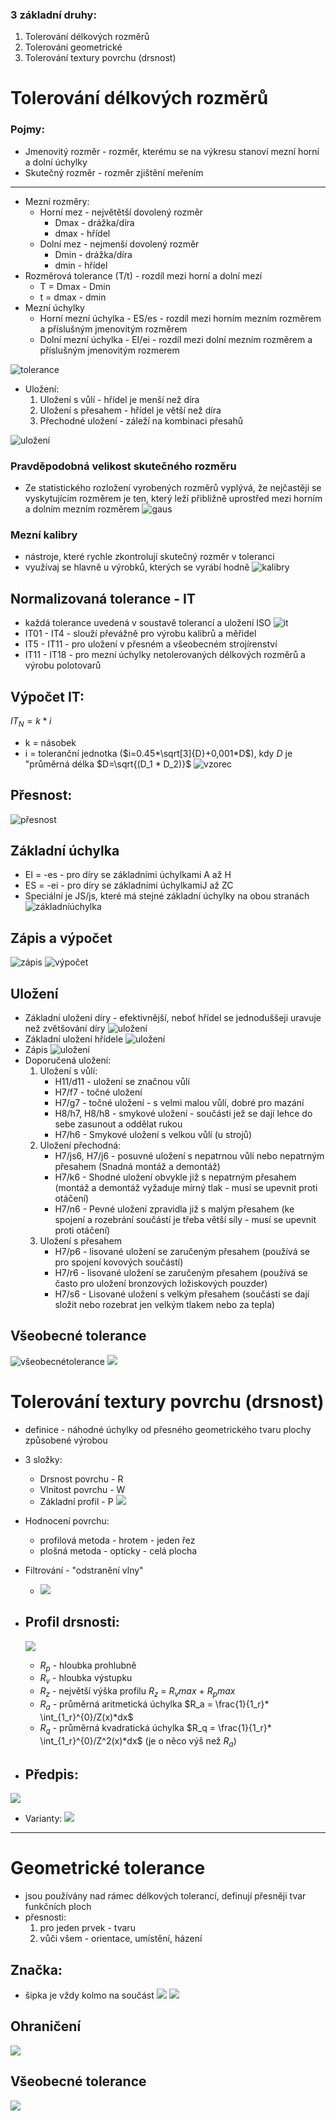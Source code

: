 ### 3 základní druhy:
1. Tolerování délkových rozměrů
2. Tolerování geometrické
3. Tolerování textury povrchu (drsnost)
# Tolerování délkových rozměrů
### Pojmy:
* Jmenovitý rozměr - rozměr, kterému se na výkresu stanoví mezní horní a dolní úchylky
* Skutečný rozměr - rozměr zjištění meřením
---
* Mezní rozměry:
  * Horní mez - největětší dovolený rozměr
    * Dmax - drážka/díra
    * dmax - hřídel
  * Dolní mez - nejmenší dovolený rozměr
    * Dmin - drážka/díra
    * dmin - hřídel
* Rozměrová tolerance (T/t) - rozdíl mezi horní a dolní mezí
  * T = Dmax - Dmin
  * t = dmax - dmin
* Mezní úchylky
  * Horní mezní úchylka - ES/es - rozdíl mezi horním mezním rozměrem a příslušným jmenovitým rozměrem 
  * Dolní mezní úchylka - EI/ei - rozdíl mezi dolní mezním rozměrem a příslušným jmenovitým rozmerem
  
![tolerance](img/tol1.png)
  * Uložení:
    1. Uložení s vůlí - hřídel je menší než díra
    2. Uložení s přesahem - hřídel je větší než díra
    3. Přechodné uložení - záleží na kombinaci přesahů

![uložení](img/uložení.png)
### Pravděpodobná velikost skutečného rozměru
* Ze statistického rozložení vyrobených rozměrů vyplývá, že nejčastěji se vyskytujícím rozměrem je ten, který leží přibližně uprostřed mezi horním a dolním mezním rozměrem
![gaus](img/gaus.png)

### Mezní kalibry
* nástroje, které rychle zkontrolují skutečný rozměr v toleranci
* využívaj se hlavně u výrobků, kterých se vyrábí hodně
![kalibry](img/kalibry.png)

## Normalizovaná tolerance - IT
* každá tolerance uvedená v soustavě tolerancí a uložení ISO
![it](img/it.png)
* IT01 - IT4 - slouží převážně pro výrobu kalibrů a měřidel
* IT5 - IT11 - pro uložení v přesném a všeobecném strojírenství
* IT11 - IT18 - pro mezní úchylky netolerovaných délkových rozměrů a 
výrobu polotovarů
## Výpočet IT:
$IT_N=k*i$
* k = násobek
* i = toleranční jednotka ($i=0.45*\sqrt[3]{D}+0,001*D$), kdy $D$ je "průměrná délka $D=\sqrt{(D_1 * D_2)}$
![vzorec](img/vzorec.png)
## Přesnost:
![přesnost](img/it2.png)

## Základní úchylka
* EI = -es - pro díry se základními úchylkami A až H
* ES = -ei - pro díry se základními úchylkamiJ až ZC
* Speciální je JS/js, které má stejné základní úchylky na obou stranách
![základníúchylka](img/Základníúchylka.png)

## Zápis a výpočet
![zápis](img/zápis.png)
![výpočet](img/zápis2.png)

## Uložení
* Základní uložení díry - efektivnější, neboť hřídel se jednoduššeji uravuje než zvětšování díry 
![uložení](img/uložení1.png)
* Základní uložení hřídele
![uložení](img/uložení2.png)
* Zápis
![uložení](img/uložení3.png)
* Doporučená uložení:
  1. Uložení s vůlí:
     * H11/d11 - uložení se značnou vůlí
     * H7/f7 - točné uložení
     * H7/g7 - točné uložení - s velmi malou vůlí, dobré pro mazání
     * H8/h7, H8/h8 - smykové uložení - součásti jež se dají lehce do sebe zasunout a oddělat rukou
     * H7/h6 - Smykové uložení s velkou vůlí (u strojů)
  2. Uložení přechodná:
     * H7/js6, H7/j6 - posuvné uložení s nepatrnou vůlí nebo nepatrným přesahem (Snadná montáž a demontáž)
     * H7/k6 - Shodné uložení obvykle již s nepatrným přesahem (montáž a demontáž vyžaduje mírný tlak - musí se upevnit proti otáčení)
     * H7/n6 - Pevné uložení zpravidla již s malým přesahem (ke spojení a  rozebrání součástí je třeba větší síly - musí se upevnit proti otáčení)
  3. Uložení s přesahem
     * H7/p6 - lisované uložení se zaručeným přesahem (používá se pro spojení kovových součástí)
     * H7/r6 - lisované uložení se zaručeným přesahem (používá se často pro uložení bronzových ložiskových pouzder)
     * H7/s6 - Lisované uložení s velkým přesahem (součásti se dají složit nebo rozebrat jen velkým tlakem nebo za tepla)

## Všeobecné tolerance
![všeobecnétolerance](img/nepředepsané.png)
![](img/nepředepsané2.png)

# Tolerování textury povrchu (drsnost)
* definice - náhodné úchylky od přesného geometrického tvaru plochy způsobené výrobou
* 3 složky:
  * Drsnost povrchu - R
  * Vlnitost povrchu - W
  * Základní profil - P
  ![](img/povrch.png)
* Hodnocení povrchu:
  * profilová metoda - hrotem - jeden řez 
  * plošná metoda - opticky - celá plocha
* Filtrování - "odstranění vlny"
  * ![](img/povrch2.png)
* ## Profil drsnosti:
  ![](img/povrch3.png)
  * $R_p$ - hloubka prohlubně
  * $R_v$ - hloubka výstupku
  * $R_z$ - největší výška profilu $R_z$ = $R_vmax$ + $R_pmax$
  * $R_a$ - průměrná aritmetická úchylka $R_a = \frac{1}{1_r}* \int_{1_r}^{0}/Z(x)*dx$ 
  * $R_q$ - průměrná kvadratická úchylka $R_q = \frac{1}{1_r}* \int_{1_r}^{0}/Z^2(x)*dx$ (je o něco výš než $R_a$)

* ## Předpis:
![](img/povrch4.png)
* Varianty:
![](img/povrch5.png)
---
# Geometrické tolerance
- jsou používány nad rámec délkových tolerancí, definují přesněji tvar funkčních ploch
- přesnosti:
  1. pro jeden prvek - tvaru
  2. vůči všem - orientace, umístění, házení
## Značka:
* šipka je vždy kolmo na součást
![](img/geometrie1.png)
![](img/geometrie2.png)
## Ohraničení
![](img/geometrie3.jpg)
## Všeobecné tolerance
![](img/geometrie4.png)